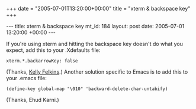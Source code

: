 +++
date = "2005-07-01T13:20:00+00:00"
title = "xterm & backspace key"
+++

\--- title: xterm & backspace key mt_id: 184 layout: post date: 2005-07-01
13:20:00 +00:00 \---

If you're using xterm and hitting the backspace key doesn't do what you
expect, add this to your .Xdefaults file:

    
    
    xterm.*.backarrowKey: false

(Thanks, [Kelly Felkins](http://kellyfelkins.org/?c=emacs).) Another solution
specific to Emacs is to add this to your .emacs file:

    
    
    (define-key global-map "\010" 'backward-delete-char-untabify)

(Thanks, Ehud Karni.)

